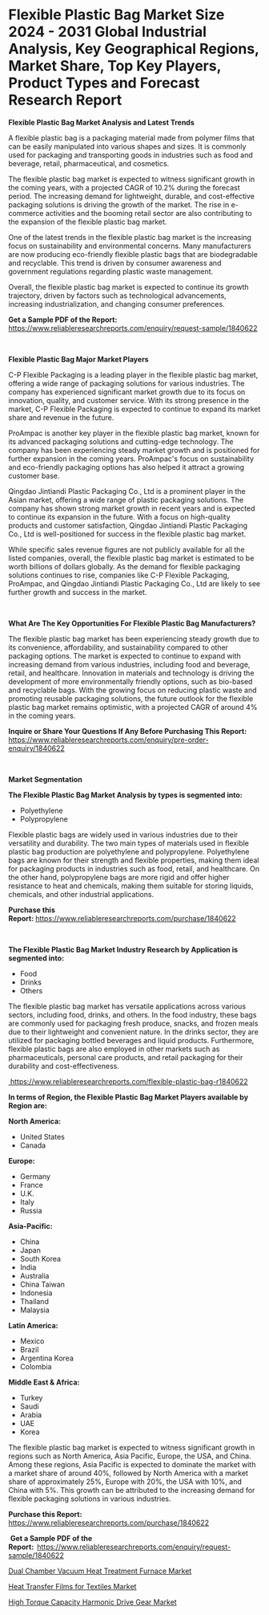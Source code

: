 <p><h1>Flexible Plastic Bag Market Size 2024 - 2031 Global Industrial Analysis, Key Geographical Regions, Market Share, Top Key Players, Product Types and Forecast Research Report</h1></p><p><strong>Flexible Plastic Bag Market Analysis and Latest Trends</strong></p>
<p><p>A flexible plastic bag is a packaging material made from polymer films that can be easily manipulated into various shapes and sizes. It is commonly used for packaging and transporting goods in industries such as food and beverage, retail, pharmaceutical, and cosmetics.</p><p>The flexible plastic bag market is expected to witness significant growth in the coming years, with a projected CAGR of 10.2% during the forecast period. The increasing demand for lightweight, durable, and cost-effective packaging solutions is driving the growth of the market. The rise in e-commerce activities and the booming retail sector are also contributing to the expansion of the flexible plastic bag market.</p><p>One of the latest trends in the flexible plastic bag market is the increasing focus on sustainability and environmental concerns. Many manufacturers are now producing eco-friendly flexible plastic bags that are biodegradable and recyclable. This trend is driven by consumer awareness and government regulations regarding plastic waste management.</p><p>Overall, the flexible plastic bag market is expected to continue its growth trajectory, driven by factors such as technological advancements, increasing industrialization, and changing consumer preferences.</p></p>
<p><strong>Get a Sample PDF of the Report:&nbsp;</strong> <a href="https://www.reliableresearchreports.com/enquiry/request-sample/1840622">https://www.reliableresearchreports.com/enquiry/request-sample/1840622</a></p>
<p>&nbsp;</p>
<p><strong>Flexible Plastic Bag Major Market Players</strong></p>
<p><p>C-P Flexible Packaging is a leading player in the flexible plastic bag market, offering a wide range of packaging solutions for various industries. The company has experienced significant market growth due to its focus on innovation, quality, and customer service. With its strong presence in the market, C-P Flexible Packaging is expected to continue to expand its market share and revenue in the future.</p><p>ProAmpac is another key player in the flexible plastic bag market, known for its advanced packaging solutions and cutting-edge technology. The company has been experiencing steady market growth and is positioned for further expansion in the coming years. ProAmpac's focus on sustainability and eco-friendly packaging options has also helped it attract a growing customer base.</p><p>Qingdao Jintiandi Plastic Packaging Co., Ltd is a prominent player in the Asian market, offering a wide range of plastic packaging solutions. The company has shown strong market growth in recent years and is expected to continue its expansion in the future. With a focus on high-quality products and customer satisfaction, Qingdao Jintiandi Plastic Packaging Co., Ltd is well-positioned for success in the flexible plastic bag market.</p><p>While specific sales revenue figures are not publicly available for all the listed companies, overall, the flexible plastic bag market is estimated to be worth billions of dollars globally. As the demand for flexible packaging solutions continues to rise, companies like C-P Flexible Packaging, ProAmpac, and Qingdao Jintiandi Plastic Packaging Co., Ltd are likely to see further growth and success in the market.</p></p>
<p>&nbsp;</p>
<p><strong>What Are The Key Opportunities For Flexible Plastic Bag Manufacturers?</strong></p>
<p><p>The flexible plastic bag market has been experiencing steady growth due to its convenience, affordability, and sustainability compared to other packaging options. The market is expected to continue to expand with increasing demand from various industries, including food and beverage, retail, and healthcare. Innovation in materials and technology is driving the development of more environmentally friendly options, such as bio-based and recyclable bags. With the growing focus on reducing plastic waste and promoting reusable packaging solutions, the future outlook for the flexible plastic bag market remains optimistic, with a projected CAGR of around 4% in the coming years.</p></p>
<p><strong>Inquire or Share Your Questions If Any Before Purchasing This Report:</strong> <a href="https://www.reliableresearchreports.com/enquiry/pre-order-enquiry/1840622">https://www.reliableresearchreports.com/enquiry/pre-order-enquiry/1840622</a></p>
<p>&nbsp;</p>
<p><strong>Market Segmentation</strong></p>
<p><strong>The Flexible Plastic Bag Market Analysis by types is segmented into:</strong></p>
<p><ul><li>Polyethylene</li><li>Polypropylene</li></ul></p>
<p><p>Flexible plastic bags are widely used in various industries due to their versatility and durability. The two main types of materials used in flexible plastic bag production are polyethylene and polypropylene. Polyethylene bags are known for their strength and flexible properties, making them ideal for packaging products in industries such as food, retail, and healthcare. On the other hand, polypropylene bags are more rigid and offer higher resistance to heat and chemicals, making them suitable for storing liquids, chemicals, and other industrial applications.</p></p>
<p><strong>Purchase this Report:&nbsp;</strong><a href="https://www.reliableresearchreports.com/purchase/1840622">https://www.reliableresearchreports.com/purchase/1840622</a></p>
<p>&nbsp;</p>
<p><strong>The Flexible Plastic Bag Market Industry Research by Application is segmented into:</strong></p>
<p><ul><li>Food</li><li>Drinks</li><li>Others</li></ul></p>
<p><p>The flexible plastic bag market has versatile applications across various sectors, including food, drinks, and others. In the food industry, these bags are commonly used for packaging fresh produce, snacks, and frozen meals due to their lightweight and convenient nature. In the drinks sector, they are utilized for packaging bottled beverages and liquid products. Furthermore, flexible plastic bags are also employed in other markets such as pharmaceuticals, personal care products, and retail packaging for their durability and cost-effectiveness.</p></p>
<p><a href="https://www.reliableresearchreports.com/flexible-plastic-bag-r1840622">&nbsp;https://www.reliableresearchreports.com/flexible-plastic-bag-r1840622</a></p>
<p><strong>In terms of Region, the Flexible Plastic Bag Market Players available by Region are:</strong></p>
<p>
    <p> <strong> North America: </strong>
        <ul>
            <li>United States</li>
            <li>Canada</li>
        </ul>
        </p> 
    <p> <strong> Europe: </strong>
        <ul>
            <li>Germany</li>
            <li>France</li>
            <li>U.K.</li>
            <li>Italy</li>
            <li>Russia</li>
        </ul>
        </p> 
    <p> <strong> Asia-Pacific: </strong>
        <ul>
            <li>China</li>
            <li>Japan</li>
            <li>South Korea</li>
            <li>India</li>
            <li>Australia</li>
            <li>China Taiwan</li>
            <li>Indonesia</li>
            <li>Thailand</li>
            <li>Malaysia</li>
        </ul>
        </p> 
    <p> <strong> Latin America: </strong>
        <ul>
            <li>Mexico</li>
            <li>Brazil</li>
            <li>Argentina Korea</li>
            <li>Colombia</li>
        </ul>
        </p> 
    <p> <strong> Middle East & Africa: </strong>
        <ul>
            <li>Turkey</li>
            <li>Saudi</li>
            <li>Arabia</li>
            <li>UAE</li>
            <li>Korea</li>
        </ul>
    </p>
    </p>
<p><p>The flexible plastic bag market is expected to witness significant growth in regions such as North America, Asia Pacific, Europe, the USA, and China. Among these regions, Asia Pacific is expected to dominate the market with a market share of around 40%, followed by North America with a market share of approximately 25%, Europe with 20%, the USA with 10%, and China with 5%. This growth can be attributed to the increasing demand for flexible packaging solutions in various industries.</p></p>
<p><strong>Purchase this Report: </strong><a href="https://www.reliableresearchreports.com/purchase/1840622">https://www.reliableresearchreports.com/purchase/1840622</a></p>
<p>&nbsp;<strong>Get a Sample PDF of the Report:&nbsp;&nbsp;</strong><a href="https://www.reliableresearchreports.com/enquiry/request-sample/1840622">https://www.reliableresearchreports.com/enquiry/request-sample/1840622</a></p>
<p><strong></strong></p>
<p><p><a href="https://github.com/JermaineCrona2023/Market-Research-Report-List-2/blob/main/dual-chamber-vacuum-heat-treatment-furnace-market.md">Dual Chamber Vacuum Heat Treatment Furnace Market</a></p><p><a href="https://github.com/AlysaLedner2023/Market-Research-Report-List-2/blob/main/heat-transfer-films-for-textiles-market.md">Heat Transfer Films for Textiles Market</a></p><p><a href="https://github.com/Sherrillcrooksxa8i18ucf2m/Market-Research-Report-List-3/blob/main/high-torque-capacity-harmonic-drive-gear-market.md">High Torque Capacity Harmonic Drive Gear Market</a></p></p>